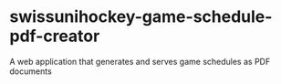 # swissunihockey-game-schedule-pdf-creator
A web application that generates and serves game schedules as PDF documents
